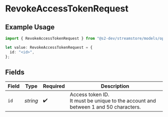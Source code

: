 # RevokeAccessTokenRequest

## Example Usage

```typescript
import { RevokeAccessTokenRequest } from "@s2-dev/streamstore/models/operations";

let value: RevokeAccessTokenRequest = {
  id: "<id>",
};
```

## Fields

| Field                                                                              | Type                                                                               | Required                                                                           | Description                                                                        |
| ---------------------------------------------------------------------------------- | ---------------------------------------------------------------------------------- | ---------------------------------------------------------------------------------- | ---------------------------------------------------------------------------------- |
| `id`                                                                               | *string*                                                                           | :heavy_check_mark:                                                                 | Access token ID.<br/>It must be unique to the account and between 1 and 50 characters. |